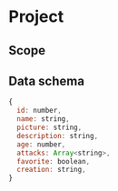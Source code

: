 # Project

## Scope

## Data schema

```javascript
{
  id: number,
  name: string,
  picture: string,
  description: string,
  age: number,
  attacks: Array<string>,
  favorite: boolean,
  creation: string,
}
```
